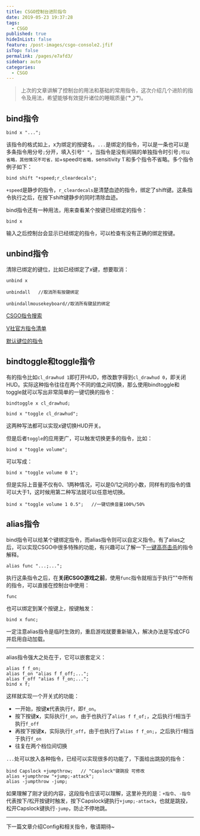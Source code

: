```yaml
---
title: CSGO控制台进阶指令
date: 2019-05-23 19:37:28
tags: 
  - CSGO
published: true
hideInList: false
feature: /post-images/csgo-console2.jfif
isTop: false
permalink: /pages/e7afd3/
sidebar: auto
categories: 
  - CSGO
---
```

> 上次的文章讲解了控制台的用法和基础的常用指令，这次介绍几个进阶的指令及用法，希望能够有效提升诸位的睡眠质量( ͡° ͜ʖ ͡°)。

<!--more-->

## bind指令

```
bind x "...";
```

该指令的格式如上，x为绑定的按键名，`...`是绑定的指令，可以是一条也可以是多条指令用分号`;`分开，填入引号`" "`，当指令是没有间隔的单独指令时引号`;可以省略，其他情况不可省，如`+speed`可省略，`sensitivity 1`和多个指令不省略。多个指令例子如下：

```
bind shift "+speed;r_cleardecals";
```

`+speed`是静步的指令，`r_cleardecals`是清楚血迹的指令，绑定了shift键。这条指令执行之后，在按下shift键静步的同时清除血迹。

bind指令还有一种用法，用来查看某个按键已经绑定的指令：

```
bind x
```

输入之后控制台会显示已经绑定的指令，可以检查有没有正确的绑定按键。

## unbind指令

清除已绑定的键位，比如已经绑定了x键，想要取消：

```
unbind x
```

```
unbindall	//取消所有按键绑定
```

```
unbindallmousekeyboard//取消所有键鼠的绑定
```

[CSGO指令搜索](https://tools.dathost.net/csgo-commands)

[V社官方指令清单](https://developer.valvesoftware.com/wiki/Console_Command_List)

[默认键位的指令](https://github.com/Purple-CSGO/Cfg-Preset-By-Purp1e/blob/master/bind_default.cfg)

## bindtoggle和toggle指令

有的指令比如`cl_drawhud 1`即打开HUD，修改数字得到`cl_drawhud 0`，即关闭HUD。实际这种指令往往在两个不同的值之间切换，那么使用bindtoggle和toggle就可以写出非常简单的一键切换的指令：

```
bindtoggle x cl_drawhud;
```

```
bind x "toggle cl_drawhud";
```

这两种写法都可以实现x键切换HUD开关。

但是后者`toggle`的应用更广，可以触发切换更多的指令，比如：

```
bind x "toggle volume";
```

可以写成：

```
bind x "toggle volume 0 1";
```

但是实际上音量不仅有0、1两种情况，可以是0/1之间的小数，同样有的指令的值可以大于1，这时候用第二种写法就可以任意地切换。

```
bind x "toggle volume 1 0.5";	//一键切换音量100%/50%
```

## alias指令

bind指令可以给某个键绑定指令，而alias指令则可以自定义指令。有了alias之后，可以实现CSGO中很多特殊的功能，有兴趣可以了解一下[一键高亮击杀](https://purple-csgo.github.io/hlae/hlae-focus.html)的指令解释。

```
alias func "...;...";
```

执行这条指令之后，在**关闭CSGO游戏之前**，使用`func`指令就相当于执行""中所有的指令，可以直接在控制台中使用：

```
func
```

也可以绑定到某个按键上，按键触发：

```
bind x func;
```

一定注意alias指令是临时生效的，重启游戏就要重新输入，解决办法是写成CFG并启用自动加载。

-- --

alias指令强大之处在于，它可以嵌套定义：

```
alias f f_on;
alias f_on "alias f f_off;...";
alias f_off "alias f f_on;...";
bind x f;
```

这样就实现一个开关式的功能：

- 一开始，按键**x**代表执行`f`，即`f_on`。
- 按下按键**x**，实际执行`f_on`，由于也执行了`alias f f_of;`，之后执行`f`相当于执行`f_off`
- 再按下按键**x**，实际执行`f_off`，由于也执行了`alias f f_on;`，之后执行`f`相当于执行`f_on`
- 往复在两个档位间切换

`...`处可以放入各种指令，已经可以实现很多的功能了，下面给出跳投的指令：

```
bind Capslock +jumpthrow;	// "Capslock"键跳投 可修改
alias +jumpthrow "+jump;-attack";
alias -jumpthrow -jump;
```

如果理解了刚才说的内容，这段指令应该可以理解，这里补充的是：`+指令`、`-指令`代表按下/松开按键时触发，按下Capslock键执行`+jump;-attack`，也就是跳投，松开Capslock键执行`-jump`，防止不停地跳。

-- --

下一篇文章介绍Config和相关指令，敬请期待~
